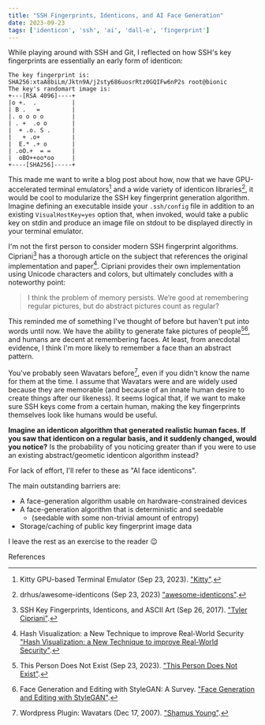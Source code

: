 ```yaml
---
title: "SSH Fingerprints, Identicons, and AI Face Generation"
date: 2023-09-23
tags: ['identicon', 'ssh', 'ai', 'dall-e', 'fingerprint']
---
```


While playing around with SSH and Git, I reflected on how SSH's key fingerprints are essentially an early form of identicon:
```
The key fingerprint is:
SHA256:xtaA8biLm/Jktn9A/j2sty686uosrRtz0GQIFw6nP2s root@bionic
The key's randomart image is:
+---[RSA 4096]----+
|o +.  .          |
| B .   =         |
|. o o o o        |
| . +  .o o       |
|  + .o. S .      |
|   + .o+         |
|  E.* .+ o       |
| .oO.+  = =      |
|  oBO++oo*oo     |
+----[SHA256]-----+
```

This made me want to write a blog post about how, now that we have GPU-accelerated terminal emulators[^1]
and a wide variety of identicon libraries[^2], it would be cool to modularize the SSH key fingerprint generation algorithm.
Imagine defining an executable inside your `.ssh/config` file in addition to an existing `VisualHostKey=yes` option that,
when invoked, would take a public key on stdin and produce an image file on stdout to be displayed directly in your terminal
emulator.

I'm not the first person to consider modern SSH fingerprint algorithms. Cipriani[^3] has a thorough article on the subject that
references the original implementation and paper[^4]. Cipriani provides their own implementation using Unicode characters and
colors, but ultimately concludes with a noteworthy point:
>I think the problem of memory persists.
>We’re good at remembering regular pictures, but do abstract pictures count as regular?

This reminded me of something I've thought of before but haven't put into words until now.
We have the ability to generate fake pictures of people[^5][^6], and humans are decent at remembering faces.
At least, from anecdotal evidence, I think I'm more likely to remember a face than an abstract pattern.

You've probably seen Wavatars before[^7], even if you didn't know the name for them at the time.
I assume that Wavatars were and are widely used because they are memorable (and because of an innate human desire to create
things after our likeness). It seems logical that, if we want to make sure SSH keys come from a certain human,
making the key fingerprints themselves look like humans would be useful.

**Imagine an identicon algorithm that generated realistic human faces.
If you saw that identicon on a regular basis, and it suddenly changed, would you notice?**
Is the probability of you noticing greater than if you were to use an existing abstract/geometic identicon algorithm instead?

For lack of effort, I'll refer to these as "AI face identicons".

The main outstanding barriers are:
- A face-generation algorithm usable on hardware-constrained devices
- A face-generation algorithm that is deterministic and seedable
    - (seedable with some non-trivial amount of entropy)
- Storage/caching of public key fingerprint image data

I leave the rest as an exercise to the reader 😉

References

[^1]: Kitty GPU-based Terminal Emulator (Sep 23, 2023). ["Kitty"](https://sw.kovidgoyal.net/kitty/).
[^2]: drhus/awesome-identicons (Sep 23, 2023) ["awesome-identicons"](https://github.com/drhus/awesome-identicons).
[^3]: SSH Key Fingerprints, Identicons, and ASCII Art (Sep 26, 2017). ["Tyler Cipriani"](https://ikiwiki.tylercipriani.com/blog/2017/09/26/ssh-key-fingerprints-identicons-and-ascii-art/).
[^4]: Hash Visualization: a New Technique to improve Real-World Security ["Hash Visualization: a New Technique to improve Real-World Security"](http://www.netsec.ethz.ch/publications/papers/validation.pdf).
[^5]: This Person Does Not Exist (Sep 23, 2023). ["This Person Does Not Exist"](https://thispersondoesnotexist.com/).
[^6]: Face Generation and Editing with StyleGAN: A Survey. ["Face Generation and Editing with StyleGAN"](https://arxiv.org/pdf/2212.09102.pdf).
[^7]: Wordpress Plugin: Wavatars (Dec 17, 2007). ["Shamus Young"](https://www.shamusyoung.com/twentysidedtale/?p=1462).


